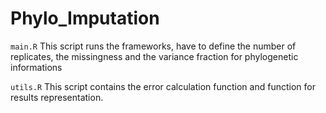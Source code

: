 # Phylo_Imputation

`main.R` This script runs the frameworks, have to define the number of replicates, the missingness and the variance fraction for phylogenetic informations

`utils.R` This script contains the error calculation function and function for results representation. 
